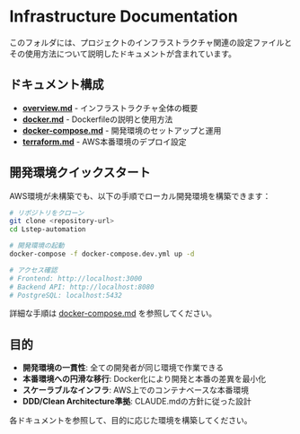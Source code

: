# Infrastructure Documentation

このフォルダには、プロジェクトのインフラストラクチャ関連の設定ファイルとその使用方法について説明したドキュメントが含まれています。

## ドキュメント構成

- **[overview.md](overview.md)** - インフラストラクチャ全体の概要
- **[docker.md](docker.md)** - Dockerfileの説明と使用方法
- **[docker-compose.md](docker-compose.md)** - 開発環境のセットアップと運用
- **[terraform.md](terraform.md)** - AWS本番環境のデプロイ設定

## 開発環境クイックスタート

AWS環境が未構築でも、以下の手順でローカル開発環境を構築できます：

```bash
# リポジトリをクローン
git clone <repository-url>
cd Lstep-automation

# 開発環境の起動
docker-compose -f docker-compose.dev.yml up -d

# アクセス確認
# Frontend: http://localhost:3000
# Backend API: http://localhost:8080
# PostgreSQL: localhost:5432
```

詳細な手順は [docker-compose.md](docker-compose.md) を参照してください。

## 目的

- **開発環境の一貫性**: 全ての開発者が同じ環境で作業できる
- **本番環境への円滑な移行**: Docker化により開発と本番の差異を最小化
- **スケーラブルなインフラ**: AWS上でのコンテナベースな本番環境
- **DDD/Clean Architecture準拠**: CLAUDE.mdの方針に従った設計

各ドキュメントを参照して、目的に応じた環境を構築してください。